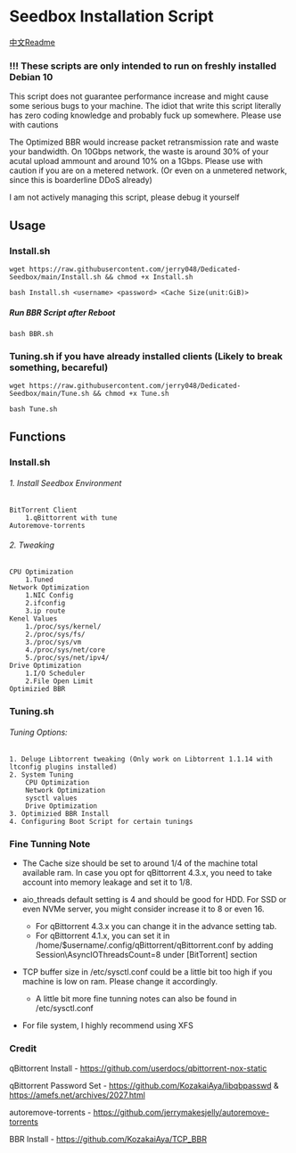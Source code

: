 # Seedbox Installation Script
[中文Readme](https://github.com/jerry048/Dedicated-Seedbox/blob/main/README-zh.md)
### !!! These scripts are only intended to run on freshly installed Debian 10
This script does not guarantee performance increase and might cause some serious bugs to your machine. The idiot that write this script literally has zero coding knowledge and probably fuck up somewhere. Please use with cautions

The Optimized BBR would increase packet retransmission rate and waste your bandwidth. On 10Gbps network, the waste is around 30% of your acutal upload ammount and around 10% on a 1Gbps. Please use with caution if you are on a metered network. (Or even on a unmetered network, since this is boarderline DDoS already)

I am not actively managing this script, please debug it yourself
## Usage
### Install.sh
`wget https://raw.githubusercontent.com/jerry048/Dedicated-Seedbox/main/Install.sh && chmod +x Install.sh`

`bash Install.sh <username> <password> <Cache Size(unit:GiB)>`

##### Run BBR Script after Reboot

`bash BBR.sh`

### Tuning.sh if you have already installed clients (Likely to break something, becareful)

`wget https://raw.githubusercontent.com/jerry048/Dedicated-Seedbox/main/Tune.sh && chmod +x Tune.sh`

`bash Tune.sh`
## Functions
### Install.sh
###### 1. Install Seedbox Environment
	BitTorrent Client
		1.qBittorrent with tune
	Autoremove-torrents
###### 2. Tweaking
	CPU Optimization
		1.Tuned
	Network Optimization
		1.NIC Config
		2.ifconfig
		3.ip route
	Kenel Values
		1./proc/sys/kernel/
		2./proc/sys/fs/
		3./proc/sys/vm
		4./proc/sys/net/core
		5./proc/sys/net/ipv4/
	Drive Optimization
		1.I/O Scheduler
		2.File Open Limit
	Optimizied BBR
### Tuning.sh
###### Tuning Options:
	1. Deluge Libtorrent tweaking (Only work on Libtorrent 1.1.14 with ltconfig plugins installed)
	2. System Tuning
		CPU Optimization
		Network Optimization
		sysctl values
		Drive Optimization
	3. Optimizied BBR Install
	4. Configuring Boot Script for certain tunings
### Fine Tunning Note
- The Cache size should be set to around 1/4 of the machine total available ram. In case you opt for qBittorrent 4.3.x, you need to take account into memory leakage and set it to 1/8. 

- aio_threads default setting is 4 and should be good for HDD. For SSD or even NVMe server, you might consider increase it to 8 or even 16. 
	- For qBittorrent 4.3.x you can change it in the advance setting tab. 
	- For qBittorrent 4.1.x, you can set it in /home/$username/.config/qBittorrent/qBittorrent.conf by adding Session\AsyncIOThreadsCount=8 under [BitTorrent] section

- TCP buffer size in /etc/sysctl.conf could be a little bit too high if you machine is low on ram. Please change it accordingly.
	- A little bit more fine tunning notes can also be found in /etc/sysctl.conf

- For file system, I highly recommend using XFS 
### Credit
qBittorrent Install - https://github.com/userdocs/qbittorrent-nox-static

qBittorrent Password Set - https://github.com/KozakaiAya/libqbpasswd & https://amefs.net/archives/2027.html

autoremove-torrents - https://github.com/jerrymakesjelly/autoremove-torrents

BBR Install - https://github.com/KozakaiAya/TCP_BBR
